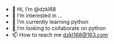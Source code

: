 - 👋 Hi, I’m @dzkl68
- 👀 I’m interested in ...
- 🌱 I’m currently learning python 
- 💞️ I’m looking to collaborate on python 
- 📫 How to reach me dzkl168@163.com

<!---
dzkl68/dzkl68 is a ✨ special ✨ repository because its `README.md` (this file) appears on your GitHub profile.
You can click the Preview link to take a look at your changes.
--->
